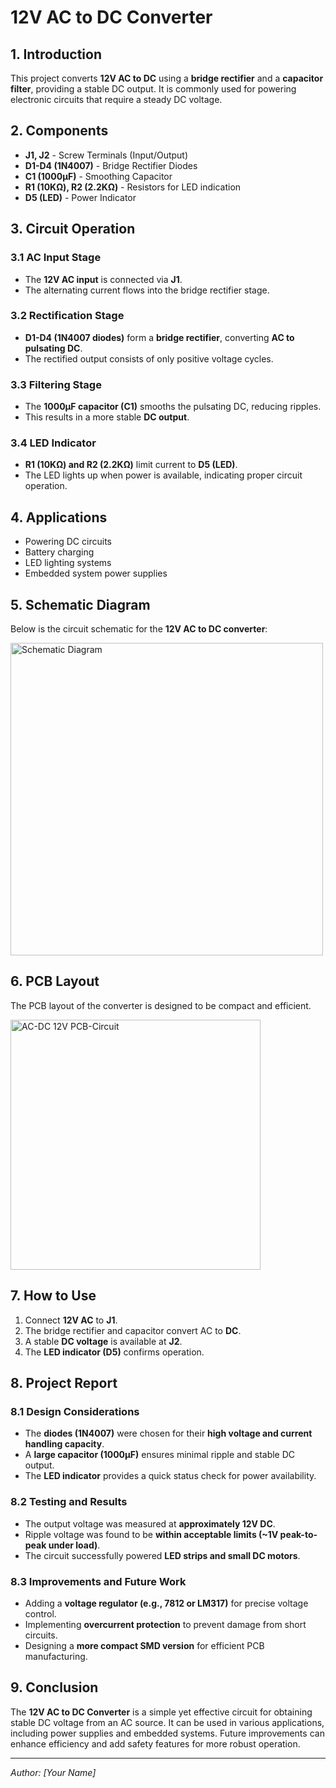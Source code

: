 # 12V AC to DC Converter

## 1. Introduction
This project converts **12V AC to DC** using a **bridge rectifier** and a **capacitor filter**, providing a stable DC output. It is commonly used for powering electronic circuits that require a steady DC voltage.

## 2. Components
- **J1, J2** - Screw Terminals (Input/Output)
- **D1-D4 (1N4007)** - Bridge Rectifier Diodes
- **C1 (1000µF)** - Smoothing Capacitor
- **R1 (10KΩ), R2 (2.2KΩ)** - Resistors for LED indication
- **D5 (LED)** - Power Indicator

## 3. Circuit Operation
### 3.1 AC Input Stage
- The **12V AC input** is connected via **J1**.
- The alternating current flows into the bridge rectifier stage.

### 3.2 Rectification Stage
- **D1-D4 (1N4007 diodes)** form a **bridge rectifier**, converting **AC to pulsating DC**.
- The rectified output consists of only positive voltage cycles.

### 3.3 Filtering Stage
- The **1000µF capacitor (C1)** smooths the pulsating DC, reducing ripples.
- This results in a more stable **DC output**.

### 3.4 LED Indicator
- **R1 (10KΩ) and R2 (2.2KΩ)** limit current to **D5 (LED)**.
- The LED lights up when power is available, indicating proper circuit operation.

## 4. Applications
- Powering DC circuits
- Battery charging
- LED lighting systems
- Embedded system power supplies

## 5. Schematic Diagram
Below is the circuit schematic for the **12V AC to DC converter**:

<img width="500" alt="Schematic Diagram" src="https://github.com/user-attachments/assets/c78b18a3-c64b-4a07-a198-ce58c2b8b164" />



## 6. PCB Layout
The PCB layout of the converter is designed to be compact and efficient.

<img width="400" alt="AC-DC 12V PCB-Circuit" src="https://github.com/user-attachments/assets/3cc5e951-0055-4d89-b015-4d9bb22bcb65" />


## 7. How to Use
1. Connect **12V AC** to **J1**.
2. The bridge rectifier and capacitor convert AC to **DC**.
3. A stable **DC voltage** is available at **J2**.
4. The **LED indicator (D5)** confirms operation.

## 8. Project Report
### 8.1 Design Considerations
- The **diodes (1N4007)** were chosen for their **high voltage and current handling capacity**.
- A **large capacitor (1000µF)** ensures minimal ripple and stable DC output.
- The **LED indicator** provides a quick status check for power availability.

### 8.2 Testing and Results
- The output voltage was measured at **approximately 12V DC**.
- Ripple voltage was found to be **within acceptable limits (~1V peak-to-peak under load)**.
- The circuit successfully powered **LED strips and small DC motors**.

### 8.3 Improvements and Future Work
- Adding a **voltage regulator (e.g., 7812 or LM317)** for precise voltage control.
- Implementing **overcurrent protection** to prevent damage from short circuits.
- Designing a **more compact SMD version** for efficient PCB manufacturing.

## 9. Conclusion
The **12V AC to DC Converter** is a simple yet effective circuit for obtaining stable DC voltage from an AC source. It can be used in various applications, including power supplies and embedded systems. Future improvements can enhance efficiency and add safety features for more robust operation.

---

*Author: [Your Name]*
